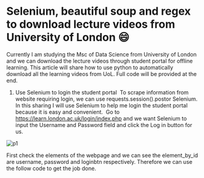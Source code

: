 # Selenium, beautiful soup and regex to download lecture videos from University of London :smile:
Currently I am studying the Msc of Data Science from University of London and we can download the lecture videos through student portal for offline learning. This article will share how to use python to automatically download all the learning videos from UoL. Full code will be provided at the end.


1. Use Selenium to login the student portal 
To scrape information from website requiring login, we can use requests.session().postor Selenium. 
In this sharing I will use Selenium to help me login the student portal because it is easy and convenient. 
Go to https://learn.london.ac.uk/login/index.php and we want Selenium to input the Username and Password field and click the Log in button for us.

![p1](https://cdn-images-1.medium.com/max/1800/1*rdwb3NiJw1rghHIzEfEkbg.png) <br/>

First check the elements of the webpage and we can see the element_by_id are username, password and loginbtn respectively. Therefore we can use the follow code to get the job done.<br/>


<script src="https://gist.github.com/fiyero/c7dfb469d3b45663e210686c80bd66fa.js"></script>
